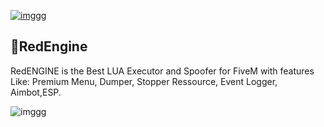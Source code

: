 [![imggg](https://i.postimg.cc/6Q9GHXCD/image234.png)](https://t.me/icrack_official)

## 🔴RedEngine

RedENGINE is the Best LUA Executor and Spoofer for FiveM with features Like: Premium Menu, Dumper, Stopper Ressource, Event Logger, Aimbot,ESP.

![imggg](https://serving.photos.photobox.com/162100865ff1750ce9a5db3fc0269924ab6465048e77e8867cfdef3a34740eb7d8958536.jpg)
